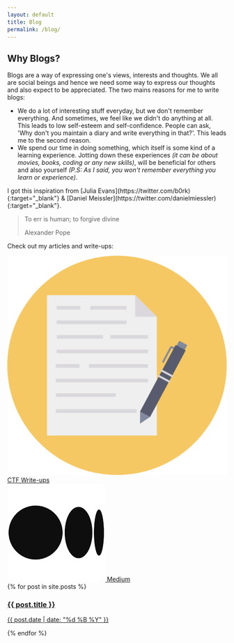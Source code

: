 ```yaml
---
layout: default
title: Blog
permalink: /blog/
---
```

## Why Blogs?
Blogs are a way of expressing one's views, interests and thoughts. We all are social beings and hence we need some way to express our thoughts and also expect to be appreciated. The two mains reasons for me to write blogs:

* We do a lot of interesting stuff everyday, but we don't remember everything. And sometimes, we feel like we didn't do anything at all. This leads to low self-esteem and self-confidence. People can ask, 'Why don't you maintain a diary and write everything in that?'. This leads me to the second reason.
* We spend our time in doing something, which itself is some kind of a learning experience. Jotting down these experiences _(it can be about movies, books, coding or any new skills)_, will be beneficial for others and also yourself _(P.S: As I said, you won't remember everything you learn or experience)_.

<div class="note set-aside blue" markdown = "1">
I got this inspiration from [Julia Evans](https://twitter.com/b0rk){:target="_blank"} & [Daniel Meissler](https://twitter.com/danielmiessler){:target="_blank"}.
</div>

<blockquote class = "quote">
<p class="quote-text">To err is human; to forgive divine</p>
<p class="quote-text quote-credit">Alexander Pope</p>
</blockquote>

Check out my articles and write-ups:
<div class="box fade-in categories">
  <a target="_blank" href="https://dhilipsanjay.gitbook.io/ctfs/">
    <div class="category-box">
        <img src="/assets/img/ctfs.png"  alt="ctfs-logo">
        CTF Write-ups
    </div>
  </a>
  <a target="_blank" href="https://dhilipsanjay.medium.com/">
    <div class="category-box">
        <img src="/assets/img/medium.png"  alt="medium-logo">
        Medium
    </div>
  </a>
</div>

<div class="recent posts">
{% for post in site.posts %}
  <div class = "post">
    <a href="{{ post.url }}">
    <h3>{{ post.title }}</h3>
    <p class="blogdate">{{ post.date | date: "%d %B %Y" }}</p>
    </a>
    <!-- <div>
      {{ post.content | truncatehtml | truncatewords: 40 }}
    </div> -->
  </div>
  {% endfor %}

</div>

